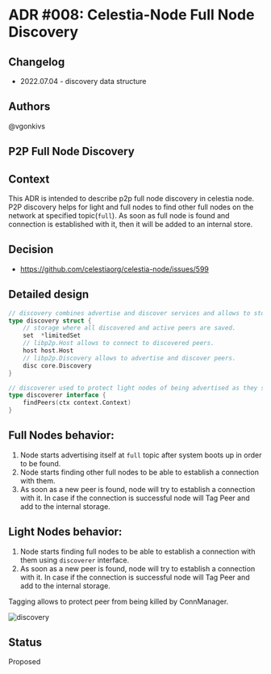 # ADR #008: Celestia-Node Full Node Discovery

## Changelog

- 2022.07.04 - discovery data structure

## Authors

@vgonkivs

## P2P Full Node Discovery
## Context

This ADR is intended to describe p2p full node discovery in celestia node. 
P2P discovery helps for light and full nodes to find other full nodes on the network at specified topic(`full`).
As soon as full node is found and connection is established with it, then it will be added to an internal store.
## Decision

- https://github.com/celestiaorg/celestia-node/issues/599

## Detailed design
```go
// discovery combines advertise and discover services and allows to store discovered nodes.
type discovery struct {
	// storage where all discovered and active peers are saved.
	set  *limitedSet
	// libp2p.Host allows to connect to discovered peers.
	host host.Host
	// libp2p.Discovery allows to advertise and discover peers.
	disc core.Discovery
}

// discoverer used to protect light nodes of being advertised as they support only peer discovery.
type discoverer interface {
    findPeers(ctx context.Context)
}
```
## Full Nodes behavior:
1. Node starts advertising itself at `full` topic after system boots up in order to be found.
2. Node starts finding other full nodes to be able to establish a connection with them.
3. As soon as a new peer is found, node will try to establish a connection with it. In case if the connection is successful
node will Tag Peer and add to the internal storage.


## Light Nodes behavior:
1. Node starts finding full nodes to be able to establish a connection with them using `discoverer` interface.
2. As soon as a new peer is found, node will try to establish a connection with it. In case if the connection is successful
   node will Tag Peer and add to the internal storage.

Tagging allows to protect peer from being killed by ConnManager.

![discovery](https://user-images.githubusercontent.com/40579846/177183260-92d1c390-928b-4c06-9516-24afea94d1f1.png)

## Status
Proposed